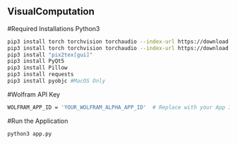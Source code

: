 ## VisualComputation
#Required Installations
Python3
```sh
pip3 install torch torchvision torchaudio --index-url https://download.pytorch.org/whl/cpu
pip3 install torch torchvision torchaudio --index-url https://download.pytorch.org/whl/cu117
pip3 install "pix2tex[gui]"
pip3 install PyQt5
pip3 install Pillow
pip3 install requests
pip3 install pyobjc #MacOS Only
```
#Wolfram API Key
```sh
WOLFRAM_APP_ID = 'YOUR_WOLFRAM_ALPHA_APP_ID'  # Replace with your App ID
```
#Run the Application
```sh
python3 app.py
```

